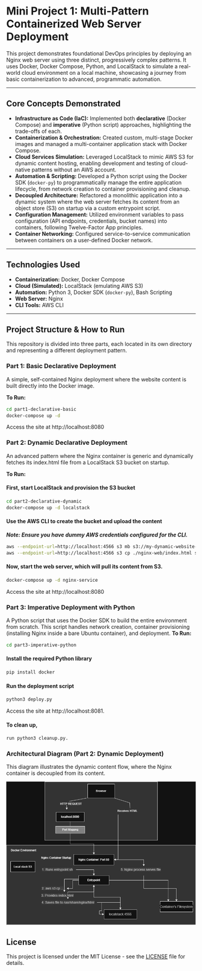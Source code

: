 # Mini Project 1: Multi-Pattern Containerized Web Server Deployment

This project demonstrates foundational DevOps principles by deploying an Nginx web server using three distinct, progressively complex patterns. It uses Docker, Docker Compose, Python, and LocalStack to simulate a real-world cloud environment on a local machine, showcasing a journey from basic containerization to advanced, programmatic automation.

---

## Core Concepts Demonstrated

*   **Infrastructure as Code (IaC):** Implemented both **declarative** (Docker Compose) and **imperative** (Python script) approaches, highlighting the trade-offs of each.
*   **Containerization & Orchestration:** Created custom, multi-stage Docker images and managed a multi-container application stack with Docker Compose.
*   **Cloud Services Simulation:** Leveraged LocalStack to mimic AWS S3 for dynamic content hosting, enabling development and testing of cloud-native patterns without an AWS account.
*   **Automation & Scripting:** Developed a Python script using the Docker SDK (`docker-py`) to programmatically manage the entire application lifecycle, from network creation to container provisioning and cleanup.
*   **Decoupled Architecture:** Refactored a monolithic application into a dynamic system where the web server fetches its content from an object store (S3) on startup via a custom entrypoint script.
*   **Configuration Management:** Utilized environment variables to pass configuration (API endpoints, credentials, bucket names) into containers, following Twelve-Factor App principles.
*   **Container Networking:** Configured service-to-service communication between containers on a user-defined Docker network.

---

## Technologies Used

*   **Containerization:** Docker, Docker Compose
*   **Cloud (Simulated):** LocalStack (emulating AWS S3)
*   **Automation:** Python 3, Docker SDK (`docker-py`), Bash Scripting
*   **Web Server:** Nginx
*   **CLI Tools:** AWS CLI

---

## Project Structure & How to Run

This repository is divided into three parts, each located in its own directory and representing a different deployment pattern.

### Part 1: Basic Declarative Deployment
A simple, self-contained Nginx deployment where the website content is built directly into the Docker image.

**To Run:**
````bash
cd part1-declarative-basic
docker-compose up -d
````
Access the site at http://localhost:8080

### Part 2: Dynamic Declarative Deployment
An advanced pattern where the Nginx container is generic and dynamically fetches its index.html file from a LocalStack S3 bucket on startup.

**To Run:**
#### First, start LocalStack and provision the S3 bucket
```bash 
cd part2-declarative-dynamic
docker-compose up -d localstack
```

#### Use the AWS CLI to create the bucket and upload the content
<i>__Note: Ensure you have dummy AWS credentials configured for the CLI.__</i>
```bash
aws --endpoint-url=http://localhost:4566 s3 mb s3://my-dynamic-website-bucket
aws --endpoint-url=http://localhost:4566 s3 cp ./nginx-web/index.html s3://my-dynamic-website-bucket/
```
#### Now, start the web server, which will pull its content from S3.
```bash
docker-compose up -d nginx-service
```
Access the site at http://localhost:8080

### Part 3: Imperative Deployment with Python
A Python script that uses the Docker SDK to build the entire environment from scratch. This script handles network creation, container provisioning (installing Nginx inside a bare Ubuntu container), and deployment.
**To Run:**
``` bash 
cd part3-imperative-python
```
#### Install the required Python library
```bash
pip install docker
```
#### Run the deployment script
```bash
python3 deploy.py
```
Access the site at http://localhost:8081.

#### To clean up, 
```bash
run python3 cleanup.py.
```

### Architectural Diagram (Part 2: Dynamic Deployment)
This diagram illustrates the dynamic content flow, where the Nginx container is decoupled from its content.

![Architecture Diagram](./src/architecture-diagram.png)

## License
This project is licensed under the MIT License - see the [LICENSE](LICENSE) file for details.